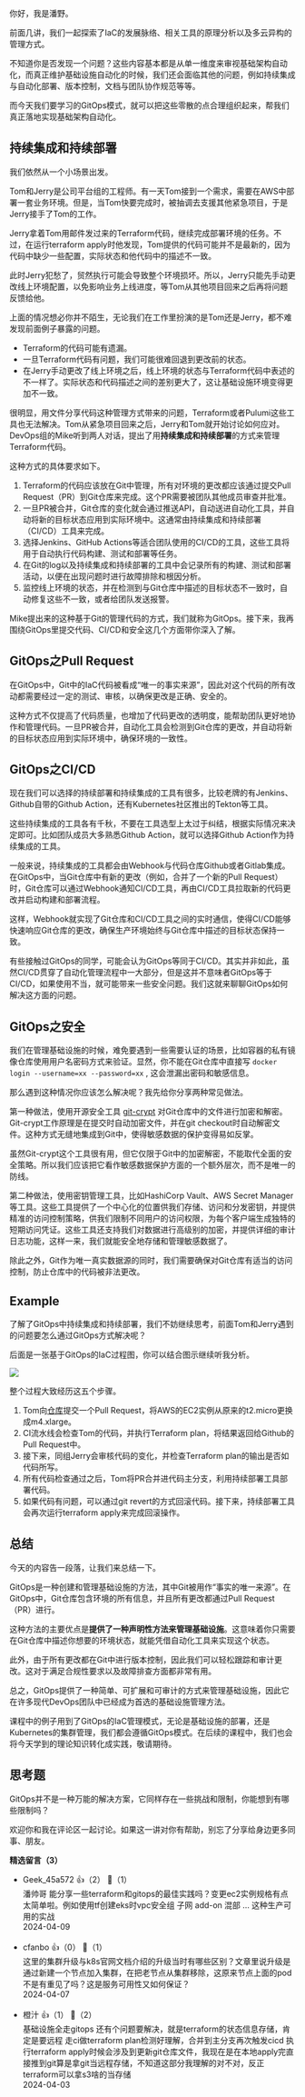 你好，我是潘野。

前面几讲，我们一起探索了IaC的发展脉络、相关工具的原理分析以及多云异构的管理方式。

不知道你是否发现一个问题？这些内容基本都是从单一维度来审视基础架构自动化，而真正维护基础设施自动化的时候，我们还会面临其他的问题，例如持续集成与自动化部署、版本控制，文档与团队协作规范等等。

而今天我们要学习的GitOps模式，就可以把这些零散的点合理组织起来，帮我们真正落地实现基础架构自动化。

## 持续集成和持续部署

我们依然从一个小场景出发。

Tom和Jerry是公司平台组的工程师。有一天Tom接到一个需求，需要在AWS中部署一套业务环境。但是，当Tom快要完成时，被抽调去支援其他紧急项目，于是Jerry接手了Tom的工作。

Jerry拿着Tom用邮件发过来的Terraform代码，继续完成部署环境的任务。不过，在运行terraform apply时他发现，Tom提供的代码可能并不是最新的，因为代码中缺少一些配置，实际状态和他代码中的描述不一致。

此时Jerry犯愁了，贸然执行可能会导致整个环境损坏。所以，Jerry只能先手动更改线上环境配置，以免影响业务上线进度，等Tom从其他项目回来之后再将问题反馈给他。

上面的情况想必你并不陌生，无论我们在工作里扮演的是Tom还是Jerry，都不难发现前面例子暴露的问题。

- Terraform的代码可能有遗漏。
- 一旦Terraform代码有问题，我们可能很难回退到更改前的状态。
- 在Jerry手动更改了线上环境之后，线上环境的状态与Terraform代码中表述的不一样了。实际状态和代码描述之间的差别更大了，这让基础设施环境变得更加不一致。

很明显，用文件分享代码这种管理方式带来的问题，Terraform或者Pulumi这些工具也无法解决。Tom从紧急项目回来之后，Jerry和Tom就开始讨论如何应对。DevOps组的Mike听到两人对话，提出了用**持续集成和持续部署**的方式来管理Terraform代码。

这种方式的具体要求如下。

1. Terraform的代码应该放在Git中管理，所有对环境的更改都应该通过提交Pull Request（PR）到Git仓库来完成。这个PR需要被团队其他成员审查并批准。
2. 一旦PR被合并，Git仓库的变化就会通过推送API，自动送进自动化工具，并自动将新的目标状态应用到实际环境中。这通常由持续集成和持续部署（CI/CD）工具来完成。
3. 选择Jenkins、GitHub Actions等适合团队使用的CI/CD的工具，这些工具将用于自动执行代码构建、测试和部署等任务。
4. 在Git的log以及持续集成和持续部署的工具中会记录所有的构建、测试和部署活动，以便在出现问题时进行故障排除和根因分析。
5. 监控线上环境的状态，并在检测到与Git仓库中描述的目标状态不一致时，自动修复这些不一致，或者给团队发送报警。

Mike提出来的这种基于Git的管理代码的方式，我们就称为GitOps。接下来，我再围绕GitOps里提交代码、CI/CD和安全这几个方面带你深入了解。

## GitOps之Pull Request

在GitOps中，Git中的IaC代码被看成“唯一的事实来源”，因此对这个代码的所有改动都需要经过一定的测试、审核，以确保更改是正确、安全的。

这种方式不仅提高了代码质量，也增加了代码更改的透明度，能帮助团队更好地协作和管理代码。一旦PR被合并，自动化工具会检测到Git仓库的更改，并自动将新的目标状态应用到实际环境中，确保环境的一致性。

## GitOps之CI/CD

现在我们可以选择的持续部署和持续集成的工具有很多，比较老牌的有Jenkins、Github自带的Github Action，还有Kubernetes社区推出的Tekton等工具。

这些持续集成的工具各有千秋，不要在工具选型上太过于纠结，根据实际情况来决定即可。比如团队成员大多熟悉Github Action，就可以选择Github Action作为持续集成的工具。

一般来说，持续集成的工具都会由Webhook与代码仓库Github或者Gitlab集成。在GitOps中，当Git仓库中有新的更改（例如，合并了一个新的Pull Request）时，Git仓库可以通过Webhook通知CI/CD工具，再由CI/CD工具拉取新的代码更改并启动构建和部署流程。

这样，Webhook就实现了Git仓库和CI/CD工具之间的实时通信，使得CI/CD能够快速响应Git仓库的更改，确保生产环境始终与Git仓库中描述的目标状态保持一致。

有些接触过GitOps的同学，可能会认为GitOps等同于CI/CD。其实并非如此，虽然CI/CD贯穿了自动化管理流程中一大部分，但是这并不意味者GitOps等于CI/CD，如果使用不当，就可能带来一些安全问题。我们这就来聊聊GitOps如何解决这方面的问题。

## GitOps之安全

我们在管理基础设施的时候，难免要遇到一些需要认证的场景，比如容器的私有镜像仓库使用用户名密码方式来验证。显然，你不能在Git仓库中直接写 `docker login --username=xx --password=xx` , 这会泄漏出密码和敏感信息。

那么遇到这种情况你应该怎么解决呢？我先给你分享两种常见做法。

第一种做法，使用开源安全工具 [git-crypt](https://github.com/AGWA/git-crypt) 对Git仓库中的文件进行加密和解密。Git-crypt工作原理是在提交时自动加密文件，并在git checkout时自动解密文件。这种方式无缝地集成到Git中，使得敏感数据的保护变得易如反掌。

虽然Git-crypt这个工具很有用，但它仅限于Git中的加密解密，不能取代全面的安全策略。所以我们应该把它看作敏感数据保护方面的一个额外层次，而不是唯一的防线。

第二种做法，使用密钥管理工具，比如HashiCorp Vault、AWS Secret Manager等工具。这些工具提供了一个中心化的位置供我们存储、访问和分发密钥，并提供精准的访问控制策略，供我们限制不同用户的访问权限，为每个客户端生成独特的短期访问凭证。这些工具还支持我们对数据进行高级别的加密，并提供详细的审计日志功能，这样一来，我们就能安全地存储和管理敏感数据了。

除此之外，Git作为唯一真实数据源的同时，我们需要确保对Git仓库有适当的访问控制，防止仓库中的代码被非法更改。

## Example

了解了GitOps中持续集成和持续部署，我们不妨继续思考，前面Tom和Jerry遇到的问题要怎么通过GitOps方式解决呢？

后面是一张基于GitOps的IaC过程图，你可以结合图示继续听我分析。

![](https://static001.geekbang.org/resource/image/ec/19/ec146eb4c0dd866361dc8e18a3d86c19.jpg?wh=3756x1724)

整个过程大致经历这五个步骤。

1. Tom向[仓库](https://github.com/cloudnative-automation/cloud-automation)提交一个Pull Request，将AWS的EC2实例从原来的t2.micro更换成m4.xlarge。
2. CI流水线会检查Tom的代码，并执行Terraform plan，将结果返回给Github的Pull Request中。
3. 接下来，同组Jerry会审核代码的变化，并检查Terraform plan的输出是否如代码所写。
4. 所有代码检查通过之后，Tom将PR合并进代码主分支，利用持续部署工具部署代码。
5. 如果代码有问题，可以通过git revert的方式回滚代码。接下来，持续部署工具会再次运行terraform apply来完成回滚操作。

## 总结

今天的内容告一段落，让我们来总结一下。

GitOps是一种创建和管理基础设施的方法，其中Git被用作“事实的唯一来源”。在GitOps中，Git仓库包含环境的所有信息，并且所有更改都通过Pull Request（PR）进行。

这种方法的主要优点是**提供了一种声明性方法来管理基础设施**。这意味着你只需要在Git仓库中描述你想要的环境状态，就能凭借自动化工具来实现这个状态。

此外，由于所有更改都在Git中进行版本控制，因此我们可以轻松跟踪和审计更改。这对于满足合规性要求以及故障排查方面都非常有用。

总之，GitOps提供了一种简单、可扩展和可审计的方式来管理基础设施，因此它在许多现代DevOps团队中已经成为首选的基础设施管理方法。

课程中的例子用到了GitOps的IaC管理模式，无论是基础设施的部署，还是Kubernetes的集群管理，我们都会遵循GitOps模式。在后续的课程中，我们也会将今天学到的理论知识转化成实践，敬请期待。

## 思考题

GitOps并不是一种万能的解决方案，它同样存在一些挑战和限制，你能想到有哪些限制吗？

欢迎你和我在评论区一起讨论。如果这一讲对你有帮助，别忘了分享给身边更多同事、朋友。
<div><strong>精选留言（3）</strong></div><ul>
<li><span>Geek_45a572</span> 👍（2） 💬（1）<div>潘帅哥 能分享一些terraform和gitops的最佳实践吗？变更ec2实例规格有点太简单啦。例如使用tf创建eks时vpc安全组 子网 add-on  混部 …  这种生产可用的实战</div>2024-04-09</li><br/><li><span>cfanbo</span> 👍（0） 💬（1）<div>这里的集群升级与k8s官网文档介绍的升级当时有哪些区别？文章里说升级是通过新建一个节点加入集群，在把老节点从集群移除，这原来节点上面的pod不是有重见了吗？这是服务可用性又如何保证？</div>2024-04-07</li><br/><li><span>橙汁</span> 👍（1） 💬（2）<div>基础设施全走gitops 还有个问题要解决，就是terraform的状态信息存储，肯定是要远程 走ci做terraform plan检测好理解，合并到主分支再次触发cicd 执行terraform apply时候会涉及到更新git仓库文件，我现在是在本地apply完直接推到git算是拿git当远程存储，不知道这部分我理解的对不对，反正terraform可以拿s3啥的当存储</div>2024-04-03</li><br/>
</ul>